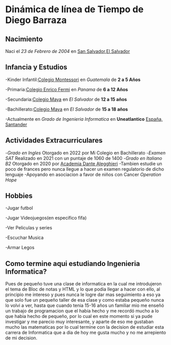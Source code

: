 # Dinámica de línea de Tiempo de Diego Barraza
## Nacimiento
Naci el *23 de Febrero de 2004* en [San Salvador,El Salvador](https://www.google.com/maps/place/San+Salvador,+El+Salvador/@13.693755,-89.2716671,12.64z/data=!4m5!3m4!1s0x8f633067b411775d:0x1f75978893fb5c96!8m2!3d13.6929403!4d-89.2181911)

## Infancia y Estudios

-Kinder Infantil:[Colegio Montessori](https://www.google.com/maps/place/Colegio+Montessori+de+Guatemala/@14.6104761,-90.5168961,17z/data=!4m5!3m4!1s0x8589a3ccd063f3a1:0xea48f84b18873030!8m2!3d14.6106873!4d-90.5135092) en *Guatemala* de **2 a 5 Años**

-Primaria:[Colegio Enrico Fermi](https://www.google.com/maps/place/Italian+Enrico+Fermi+Institute/@8.9881726,-79.5089127,17z/data=!3m1!4b1!4m5!3m4!1s0x8faca905b43135b9:0xab03066caca05e36!8m2!3d8.988155!4d-79.5067827) en *Panama* de **6 a 12 Años**

-Secundaria:[Colegio Maya](https://www.google.com/maps/place/Colegio+Maya/@13.6211277,-89.2888442,17z/data=!4m12!1m6!3m5!1s0x8f632c32fb74168b:0x119f24e32d06b1c9!2sColegio+Maya!8m2!3d13.6211358!4d+89.2867049!3m4!1s0x8f632c32fb74168b:0x119f24e32d06b1c9!8m2!3d13.6211358!4d-89.2867049) en *El Salvador* de **12 a 15 años** 

-Bachillerato:[Colegio Maya](https://www.google.com/maps/place/Colegio+Maya/@13.6211277,-89.2888442,17z/data=!4m12!1m6!3m5!1s0x8f632c32fb74168b:0x119f24e32d06b1c9!2sColegio+Maya!8m2!3d13.6211358!4d-89.2867049!3m4!1s0x8f632c32fb74168b:0x119f24e32d06b1c9!8m2!3d13.6211358!4d-89.2867049) en *El Salvador* de **15 a 18 años** 

-Actualmente en *Grado de Ingenieria Informatica* en **Uneatlantico** [España, Santander](https://www.google.com/maps/place/UNEATLANTICO+-+European+Atlantic+University/@43.4515648,-3.8778405,17z/data=!3m1!4b1!4m5!3m4!1s0xd49485a0100ed05:0xf1529d22c236641f!8m2!3d43.4515609!4d-3.8756518)

## Actividades Extracurriculares
-*Grado en Ingles* Otorgado en 2022 por Mi Colegio en Bachillerato
-*Examen SAT* Realizado en 2021 con un puntaje de 1060 de 1400
-*Grado en Italiano B2* Otorgado en 2020 por [Academia Dante Alegghieri](https://ladantesv.com/)
-Tambien estudie un poco de frances pero nunca llegue a hacer un examen regulatorio de dicho lenguaje
-Apoyando en asociacion a favor de niños con Cancer *Operation Hope*

## Hobbies
-Jugar futbol 

-Jugar Videojuegos(en especifico fifa)

-Ver Peliculas y series

-Escuchar Musica 

-Armar Legos

## Como termine aqui estudiando Ingenieria Informatica?
Pues de pequeño tuve una clase de informatica en la cual me introdujeron el tema de Bloc de notas y HTML y lo que podia llegar a hacer con ello, al principio me intereso y pues nunca le logre dar mas seguimiento a eso ya que solo fue un pequeño taller de esa clase y como estaba pequeño nunca lo volvi a ver, hasta que cuando tenia 15-16 años un familiar mio me enseñó un trabajo de programacion que el habia hecho y me recordó mucho a lo que habia hecho de pequeño, por lo cual en este momento si ya pude investigar y me parecio muy interesante, y aparte de eso me gustaban mucho las matematicas por lo cual termine con la decision de estudiar esta carrera de Informatica que a dia de hoy me gusta mucho y no me arrepiento de mi decision.


